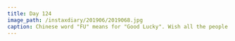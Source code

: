 ```yaml
---
title: Day 124
image_path: /instaxdiary/201906/2019068.jpg
caption: Chinese word "FU" means for "Good Lucky". Wish all the people that suffered #coronavirus  will healthy and safe.
---
```


